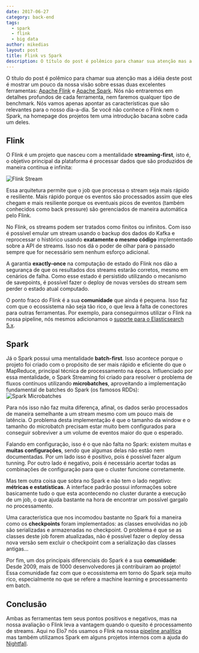 ```yaml
---
date: 2017-06-27
category: back-end
tags:
  - spark
  - flink
  - big data
author: mikedias
layout: post
title: Flink vs Spark
description: O título do post é polêmico para chamar sua atenção mas a idéia deste post é mostrar um pouco da nossa visão sobre essas duas excelentes ferramentas: Apache Flink e Apache Spark.
---
```


O título do post é polêmico para chamar sua atenção mas a idéia deste post é mostrar um pouco da nossa visão sobre essas duas excelentes ferramentas: [Apache Flink](http://flink.apache.org/) e [Apache Spark](http://spark.apache.org/). Nós não entraremos em detalhes profundos de cada ferramenta, nem faremos qualquer tipo de benchmark. Nós vamos apenas apontar as características que são relevantes para o nosso dia-a-dia. 
Se você não conhece o Flink nem o Spark, na homepage dos projetos tem uma introdução bacana sobre cada um deles.

## Flink

O Flink é um projeto que nasceu com a mentalidade **streaming-first**, isto é, 
o objetivo principal da plataforma é processar dados que são produzidos de maneira contínua e infinita:

![Flink Stream](../images/flink-spark-1.png)

Essa arquitetura permite que o job que processa o stream seja mais rápido e resiliente. Mais rápido porque os eventos são processados assim que eles chegam e mais resiliente porque os eventuais picos de eventos (também conhecidos como back pressure) são gerenciados de maneira automática pelo Flink.

No Flink, os streams podem ser tratados como finitos ou infinitos. Com isso é possível emular um stream usando o backup dos dados do Kafka e reprocessar o histórico usando **exatamente o mesmo código** implementado sobre a API de streams. Isso nos dá o poder de olhar para o passado sempre que for necessário sem nenhum esforço adicional.

A garantia **exactly-once** na computação de estado do Flink nos dão a segurança de que os resultados dos streams estarão corretos, mesmo em cenários de falha. Como esse estado é persistido utilizando o mecanismo de savepoints, é possível fazer o deploy de novas versões do stream sem perder o estado atual computado.

O ponto fraco do Flink é a sua **comunidade** que ainda é pequena. Isso faz com que o ecossistema não seja tão rico, o que leva à falta de conectores para outras ferramentas. Por exemplo, para conseguirmos utilizar o Flink na nossa pipeline, nós mesmos adicionamos o [suporte para o Elasticsearch 5.x](https://github.com/apache/flink/pull/2767).

## Spark

Já o Spark possui uma mentalidade **batch-first**. Isso acontece porque o projeto foi criado com o propósito de ser mais rápido e eficiente do que o MapReduce, principal técnica de processamento na época. Influenciado por essa mentalidade, o Spark Streaming foi criado para resolver o problema de fluxos contínuos utilizando **microbatches**, aproveitando a implementação fundamental de batches do Spark (os famosos RDDs):
![Spark Microbatches](../images/flink-spark-2.png)

Para nós isso não faz muita diferença, afinal, os dados serão processados de maneira semelhante a um stream mesmo com um pouco mais de latência. O problema desta implementação é que o tamanho da window e o tamanho do microbatch precisam estar muito bem configurados para conseguir sobreviver a um volume de eventos maior do que o esperado.

Falando em configuração, isso é o que não falta no Spark: existem muitas e **muitas configurações**, sendo que algumas delas não estão nem documentadas. Por um lado isso é positivo, pois é possível fazer algum tunning. Por outro lado é negativo, pois é necessário acertar todas as combinações de configuração para que o cluster funcione corretamente.

Mas tem outra coisa que sobra no Spark e não tem o lado negativo: **métricas e estatísticas**. A interface padrão possui informações sobre basicamente tudo o que esta acontecendo no cluster durante a execução de um job, o que ajuda bastante na hora de encontrar um possível gargalo no processamento.

Uma característica que nos incomodou bastante no Spark foi a maneira como os **checkpoints** foram implementados: as classes envolvidas no job são serializadas e armazenadas no checkpoint. O problema é que se as classes deste job forem atualizadas, não é possível fazer o deploy dessa nova versão sem excluir o checkpoint com a serialização das classes antigas...

Por fim, um dos principais diferenciais do Spark é a sua **comunidade**: Desde 2009, mais de 1000 desenvolvedores já contribuiram ao projeto! Essa comunidade faz com que o ecossistema em torno do Spark seja muito rico, especialmente no que se refere a machine learning e processamento em batch. 

## Conclusão

Ambas as ferramentas tem seus pontos positivos e negativos, mas na nossa avaliação o Flink leva a vantagem quando o quesito é processamento de streams. Aqui no Elo7 nós usamos o Flink na nossa [pipeline analítica](/elo7-analytics-elytics/) mas também utilizamos Spark em alguns projetos internos com a ajuda do [Nightfall](/nightfall/).
